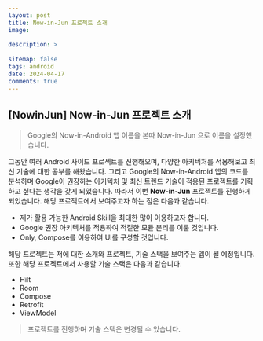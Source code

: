 ```yaml
---
layout: post
title: Now-in-Jun 프로젝트 소개
image: 
  
description: >
  
sitemap: false
tags: android
date: 2024-04-17
comments: true
---
```


## [NowinJun] Now-in-Jun 프로젝트 소개

> Google의 Now-in-Android 앱 이름을 본따 Now-in-Jun 으로 이름을 설정했습니다.

그동안 여러 Android 사이드 프로젝트를 진행해오며, 다양한 아키텍처를 적용해보고 최신 기술에 대한 공부를 해왔습니다.
그리고 Google의 Now-in-Android 앱의 코드를 분석하며 Google이 권장하는 아키텍처 및 최신 트렌드 기술이 적용된 프로젝트를 기획하고 싶다는 생각을 갖게 되었습니다.
따라서 이번 <B>Now-in-Jun</B> 프로젝트를 진행하게 되었습니다. 해당 프로젝트에서 보여주고자 하는 점은 다음과 같습니다.

- 제가 활용 가능한 Android Skill을 최대한 많이 이용하고자 합니다.
- Google 권장 아키텍처를 적용하여 적절한 모듈 분리를 이룰 것입니다.
- Only, Compose를 이용하여 UI를 구성할 것입니다.

해당 프로젝트는 저에 대한 소개와 프로젝트, 기술 스택을 보여주는 앱이 될 예정입니다. 또한 해당 프로젝트에서 사용할 기술 스택은 다음과 같습니다.

- Hilt
- Room 
- Compose
- Retrofit
- ViewModel

> 프로젝트를 진행하며 기술 스택은 변경될 수 있습니다.